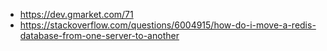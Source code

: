 * https://dev.gmarket.com/71
* https://stackoverflow.com/questions/6004915/how-do-i-move-a-redis-database-from-one-server-to-another
